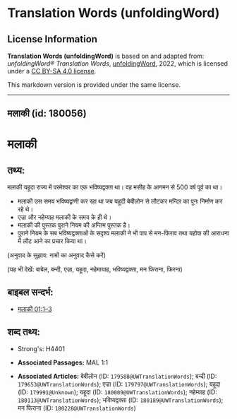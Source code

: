 # Translation Words (unfoldingWord)

## License Information

**Translation Words (unfoldingWord)** is based on and adapted from: _unfoldingWord® Translation Words_, [unfoldingWord](https://unfoldingword.org/utw), 2022, which is licensed under a [CC BY-SA 4.0 license](https://creativecommons.org/licenses/by-sa/4.0/legalcode.en).

This markdown version is provided under the same license.



--------------------------------

## मलाकी (id: 180056)

मलाकी
=====

तथ्य:
-----

मलाकी यहूदा राज्य में परमेश्वर का एक भविष्यद्वक्ता था। वह मसीह के आगमन से 500 वर्ष पूर्व का था।

* मलाकी उस समय भविष्यद्वाणी कर रहा था जब यहूदी बेबीलोन से लौटकर मन्दिर का पुनः निर्माण कर रहे थे।
* एज्रा और नहेम्याह मलाकी के समय के ही थे।
* मलाकी की पुस्तक पुराने नियम की अन्तिम पुस्तक है।
* पुराने नियम के सब भविष्यद्वक्ताओं के सदृश्य मलाकी ने भी पाप से मन\-फिराव तथा यहोवा की आराधना में लौट आने का प्रचार किया था।

(अनुवाद के सुझाव: नामों का अनुवाद कैसे करें)

(यह भी देखें: बाबेल, बन्दी, एज्रा, यहूदा, नहेमायाह, भविष्यद्वक्ता, मन फिराना, फिरना)

बाइबल सन्दर्भ:
--------------

* [मलाकी 01:1–3](https://ref.ly/Mal1:1-Mal1:3)

शब्द तथ्य:
----------

* Strong's: H4401

* **Associated Passages:** MAL 1:1
* **Associated Articles:** बेबीलोन (ID: `179588@UWTranslationWords`); बन्दी (ID: `179653@UWTranslationWords`); एज्रा (ID: `179797@UWTranslationWords`); यहूदा (ID: `179991@Unknown`); यहूदा (ID: `180009@UWTranslationWords`); नहेम्याह (ID: `180113@UWTranslationWords`); भविष्यद्वक्ता (ID: `180189@UWTranslationWords`); मन फिराना (ID: `180228@UWTranslationWords`)

